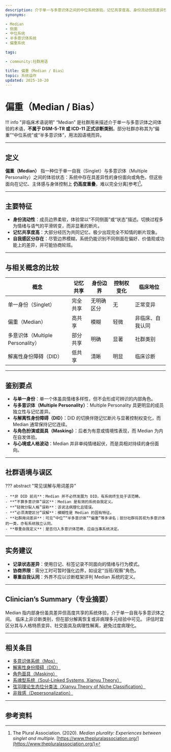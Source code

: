 ```yaml
---
description: 介于单一与多意识体之间的中位系统体验，记忆共享度高、身份流动但具差异性，属非临床社群自我认同类别
synonyms:

- Median
- 侧面
- 中位系统
- 半多意识体系统
- 偏重系统

tags:

- community:社群用语

title: 偏重（Median / Bias）
topic: 系统运作
updated: 2025-10-20
---
```


# 偏重（Median / Bias）

!!! info "非临床术语说明"
    “Median” 是社群用来描述介于单一与多意识体之间体验的术语，**不属于 DSM-5-TR 或 ICD-11 正式诊断类别**。部分社群亦称其为“偏重”“中位系统”或“半多意识体”，用法因语境而异。

---

## 定义

**偏重（Median）** 指一种位于单一自我（Singlet）与多意识体（Multiple Personality）之间的体验状态：系统中存在具差异性的身份面向或角色，但这些面向在记忆、主体感与身体控制上 **仍高度重叠**，难以完全分离[参考][^偏重-1]。

---

## 主要特征

- **身份流动性**：成员边界柔软，体验常以“不同侧面”或“状态”描述。切换过程多为情绪与语气的平滑转变，而非显著的断片。
- **记忆共享度高**：大部分经历为共同记忆，极少出现完全不知情的断片现象。
- **自我感区分存在**：尽管边界模糊，系统仍能识别不同侧面在偏好、价值观或功能上的差异，并可能协商轮班。

---

## 与相关概念的比较

| 概念 | 记忆共享 | 身份边界 | 控制权变化 | 临床地位 |
|------|-----------|-----------|-------------|-----------|
| 单一身份（Singlet） | 完全共享 | 无明确区分 | 无 | 正常变异 |
| 偏重（Median） | 高共享 | 模糊 | 轻微 | 非临床、自我认同 |
| 多意识体（Multiple Personality） | 部分共享 | 明确 | 显著 | 社群类别 |
| 解离性身份障碍（DID） | 低共享 | 清晰 | 明显 | 临床诊断 |

---

## 鉴别要点

- **与单一身份**：单一个体虽具情绪多样性，但不会形成可辨识的内部角色。
- **与多意识体（Multiple Personality）**：Multiple Personality 具更明显的成员独立性与记忆差异。
- **与解离性身份障碍（DID）**：DID 的切换伴随记忆断片与显著控制权变化，而 Median 通常保持记忆连续。
- **与角色扮演或面具（Masking）**：后者为有意或情境性表现，而 Median 为内在自发体验。
- **与心境或人格波动**：Median 并非单纯情绪起伏，而是具相对持续的身份面向。

---

## 社群语境与误区

??? abstract "常见误解与用词差异"

    - **非 DID 前兆**：Median 并不必然发展为 DID，有系统终生处于该范畴。
    - **“不算多意识体”误区**：Median 是有效的系统自我定义。
    - **“轻微分裂人格”误称**：该说法病理化且错误。
    - **“必须清楚区分”误解**：模糊性是 Median 的固有特征。
    - **社群用词差异**：可见“中位”“半多意识体”“偏重”等多译名；部分社群将其视为多意识体的一类，亦有系统独立认同。
    - **尊重自我定义**：是否归入多意识体范畴，应由当事系统决定。

---

## 实务建议

- **记录状态差异**：使用日记、标签记录不同面向的情绪与行为模式。
- **协商界限**：需分工时可暂时强化边界，如设定“当班/观察”角色。
- **尊重自我认同**：外界不应以诊断框架评判 Median 系统的定义。

---

## Clinician’s Summary（专业摘要）

Median 指内部身份虽具差异但高度共享的系统体验，介于单一自我与多意识体之间。
临床上非诊断类别，但在部分解离恢复或非病理多元经验中可见。
评估时宜区分其与人格特质变异、社交面具及病理性解离，避免过度病理化。

---

## 相关条目

- [多意识体系统（Mps）](Multiple_Personality_System.md)
- [解离性身份障碍（DID）](DID.md)
- [角色面具（Masking）](Masking.md)
- [系魂型系统（Soul-Linked Systems, Xianyu Theory）](Soul-Linked-Systems-Xianyu.md)
- [弦羽理论生态位分类法（Xianyu Theory of Niche Classification）](Xianyu-Theory-Niche-Classification.md)
- [非我感（Depersonalization）](Not-Me-Feeling.md)

---

## 参考资料

[^偏重-1]: The Plural Association. (2020). _Median plurality: Experiences between singlet and multiple_. [https://www.thepluralassociation.org/](https://www.thepluralassociation.org/)
[^偏重-2]: Howell, E. F. (2011). _Understanding and Treating Dissociative Identity Disorder: A Relational Approach_. Routledge.
